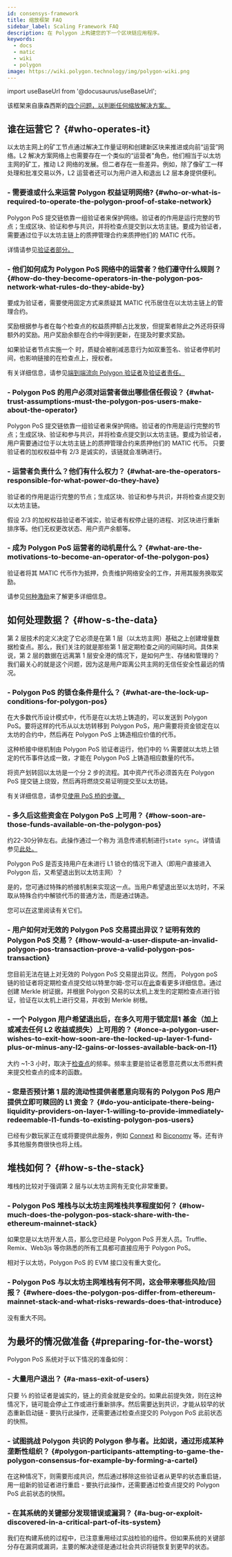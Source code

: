 ```yaml
---
id: consensys-framework
title: 缩放框架 FAQ
sidebar_label: Scaling Framework FAQ
description: 在 Polygon 上构建您的下一个区块链应用程序。
keywords:
  - docs
  - matic
  - wiki
  - polygon
image: https://wiki.polygon.technology/img/polygon-wiki.png
---
```

import useBaseUrl from '@docusaurus/useBaseUrl';

该框架来自康森西斯的[四个问题，以判断任何缩放解决方案。](https://consensys.net/?p=19015&preview=true&_thumbnail_id=19017)

## 谁在运营它？ {#who-operates-it}
以太坊主网上的矿工节点通过解决工作量证明和创建新区块来推进或向前“运营”网络。L2 解决方案网络上也需要存在一个类似的“运营者"角色，他们相当于以太坊主网的矿工，推动 L2 网络的发展。但二者存在一些差异。例如，除了像矿工一样处理和批准交易以外，L2 运营者还可以为用户进入和退出 L2 层本身提供便利。

### - 需要谁或什么来运营 Polygon 权益证明网络? {#who-or-what-is-required-to-operate-the-polygon-proof-of-stake-network}

Polygon PoS 提交链依靠一组验证者来保护网络。验证者的作用是运行完整的节点；生成区块、验证和参与共识，并将检查点提交到以太坊主链。要成为验证者，需要通过位于以太坊主链上的质押管理合约来质押他们的 MATIC 代币。

详情请参见[验证者部分。](/maintain/validate/getting-started.md)

### - 他们如何成为 Polygon PoS 网络中的运营者？他们遵守什么规则？ {#how-do-they-become-operators-in-the-polygon-pos-network-what-rules-do-they-abide-by}

要成为验证者，需要使用固定方式来质疑其 MATIC 代币居住在以太坊主链上的管理合约。

奖励根据参与者在每个检查点的权益质押额占比发放，但提案者除此之外还将获得额外的奖励。用户奖励余额在合约中得到更新，在提及时要求奖励。

如果验证者节点实施一个 时，质疑会被削减恶意行为如双重签名、验证者停机时间，也影响链接的在检查点上，授权者。

有关详细信息，请参见[端到端流向 Polygon 验证者](/maintain/polygon-basics/who-is-validator.md#end-to-end-flow-for-a-polygon-validator)及[验证者责任。](/maintain/validate/validator-responsibilities.md)


### - Polygon PoS 的用户必须对运营者做出哪些信任假设？ {#what-trust-assumptions-must-the-polygon-pos-users-make-about-the-operator}

Polygon PoS 提交链依靠一组验证者来保护网络。验证者的作用是运行完整的节点；生成区块、验证和参与共识，并将检查点提交到以太坊主链。要成为验证者，用户需要通过位于以太坊主链上的质押管理合约来质押他们的 MATIC 代币。
只要验证者的加权权益中有 2/3 是诚实的，该链就会准确进行。

### - 运营者负责什么？他们有什么权力？ {#what-are-the-operators-responsible-for-what-power-do-they-have}

验证者的作用是运行完整的节点；生成区块、验证和参与共识，并将检查点提交到以太坊主链。

假设 2/3 的加权权益验证者不诚实，验证者有权停止链的进程、对区块进行重新排序等。他们无权更改状态、用户资产余额等。

### - 成为 Polygon PoS 运营者的动机是什么？ {#what-are-the-motivations-to-become-an-operator-of-the-polygon-pos}

验证者将其 MATIC 代币作为抵押，负责维护网络安全的工作，并用其服务换取奖励。

请参见[何种激励](/maintain/validator/rewards.md#what-is-the-incentive)来了解更多详细信息。

## 如何处理数据？ {#how-s-the-data}
第 2 层技术的定义决定了它必须是在第 1 层（以太坊主网）基础之上创建增量数据检查点。那么，我们关注的就是那些第 1 层定期检查之间的间隔时间。具体来说，第 2 层的数据在远离第 1 层安全港的情况下，是如何产生、存储和管理的？我们最关心的就是这个问题，因为这是用户距离公共主网的无信任安全性最远的情况。

### - Polygon PoS 的锁仓条件是什么？ {#what-are-the-lock-up-conditions-for-polygon-pos}

在大多数代币设计模式中，代币是在以太坊上铸造的，可以发送到 Polygon PoS。要将这样的代币从以太坊转移到 Polygon PoS，用户需要将资金锁定在以太坊的合约中，然后再在 Polygon PoS 上铸造相应价值的代币。

这种桥接中继机制由 Polygon PoS 验证者运行，他们中的 ⅔ 需要就以太坊上锁定的代币事件达成一致，才能在 Polygon PoS 上铸造相应数量的代币。

将资产划转回以太坊是一个分 2 步的流程。其中资产代币必须首先在 Polygon PoS 提交链上烧毁，然后再将燃烧交易证明提交至以太坊链。


有关详细信息，请参见[使用 PoS 桥的步骤。](/develop/ethereum-polygon/pos/getting-started.md#steps-to-use-the-pos-bridge)

### - 多久后这些资金在 Polygon PoS 上可用？ {#how-soon-are-those-funds-available-on-the-polygon-pos}

约22-30分钟左右。此操作通过一个称为 消息传递机制进行`state sync`。详情请参见[此处。](/pos/state-sync/state-sync-mechamism.md)

Polygon PoS 是否支持用户在未进行 L1 锁仓的情况下进入（即用户直接进入 Polygon 后，又希望退出到以太坊主网）？

是的，您可通过特殊的桥接机制来实现这一点。当用户希望退出至以太坊时，不采取从特殊合约中解锁代币的普通方法，而是通过铸造。

您可以[在](/develop/ethereum-polygon/mintable-assets.md)这里阅读有关它们。

### - 用户如何对无效的 Polygon PoS 交易提出异议？证明有效的 Polygon PoS 交易？ {#how-would-a-user-dispute-an-invalid-polygon-pos-transaction-prove-a-valid-polygon-pos-transaction}

您目前无法在链上对无效的 Polygon PoS 交易提出异议。然而， Polygon poS 链的验证者将定期检查点提交给以特里尔姆-您可以在[此](/pos/heimdall/modules/checkpoint.md)查看更多详细信息。通过创建 Merkle 树证据，并根据 Polygon 交易的以太机上发生的定期检查点进行验证，验证在以太机上进行交易，并收到 Merkle 树根。

### - 一个 Polygon 用户希望退出后，在多久可用于锁定层1 基金（加上或减去任何 L2 收益或损失）上可用的？ {#once-a-polygon-user-wishes-to-exit-how-soon-are-the-locked-up-layer-1-fund-plus-or-minus-any-l2-gains-or-losses-available-back-on-l1}

大约 ~1-3 小时，取决于[检查点](/pos/heimdall/modules/checkpoint.md)的频率。频率主要是验证者愿意花费以太币燃料费来提交检查点的成本的函数。

### - 您是否预计第 1 层的流动性提供者愿意向现有的 Polygon PoS 用户提供立即可赎回的 L1 资金？ {#do-you-anticipate-there-being-liquidity-providers-on-layer-1-willing-to-provide-immediately-redeemable-l1-funds-to-existing-polygon-pos-users}

已经有少数玩家正在或将要提供此服务，例如 [Connext](https://connext.network/) 和 [Biconomy](https://biconomy.io/) 等。还有许多其他服务商很快也将上线。

## 堆栈如何？ {#how-s-the-stack}
堆栈的比较对于强调第 2 层与以太坊主网有无变化非常重要。

### - Polygon PoS 堆栈与以太坊主网堆栈共享程度如何？ {#how-much-does-the-polygon-pos-stack-share-with-the-ethereum-mainnet-stack}

如果您是以太坊开发人员，那么您已经是 Polygon PoS 开发人员。Truffle、Remix、Web3js 等你熟悉的所有工具都可直接应用于 Polygon PoS。

相对于以太坊，Polygon PoS 的 EVM 接口没有重大变化。

### - Polygon PoS 与以太坊主网堆栈有何不同，这会带来哪些风险/回报？ {#where-does-the-polygon-pos-differ-from-ethereum-mainnet-stack-and-what-risks-rewards-does-that-introduce}

没有重大不同。

## 为最坏的情况做准备 {#preparing-for-the-worst}
Polygon PoS 系统对于以下情况的准备如何：

### - 大量用户退出？ {#a-mass-exit-of-users}

只要 ⅔ 的验证者是诚实的，链上的资金就是安全的。如果此前提失效，则在这种情况下，链可能会停止工作或进行重新排序。然后需要达到共识，才能从较早的状态重新启动链 - 要执行此操作，还需要通过检查点提交的 Polygon PoS 此前状态的快照。

### - 试图挑战 Polygon 共识的 Polygon 参与者。比如说，通过形成某种垄断性组织？ {#polygon-participants-attempting-to-game-the-polygon-consensus-for-example-by-forming-a-cartel}

在这种情况下，则需要形成共识，然后通过移除这些验证者从更早的状态重启链，用一组新的验证者进行重启 - 要执行此操作，还需要通过检查点提交的 Polygon PoS 此前状态的快照。


### - 在其系统的关键部分发现错误或漏洞？ {#a-bug-or-exploit-discovered-in-a-critical-part-of-its-system}

我们在构建系统的过程中，已注意重用经过实战检验的组件。但如果系统的关键部分存在漏洞或漏洞，主要的解决途径是通过社会共识将链恢复到更早的状态。
